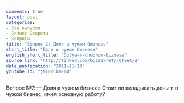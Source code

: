 ```yaml
---
comments: true
layout: post
categories:
- Все выпуски
- Бизнес Секреты
- Вопросы
title: "Вопрос 2: Доля в чужом бизнесе"
short_title: "Доля в чужом бизнесе"
english_short_title: "Dolya-v-chuzhom-biznese"
source_link: "http://tinkov.com/bizsekrety/OTvet/2"
date_publication: "2011-11-18"
youtube_id: "jNT8cCbmFm4"
---
```

Вопрос №2 — Доля в чужом бизнесе
Стоит ли вкладывать деньги в чужой бизнес, имея основную работу?
